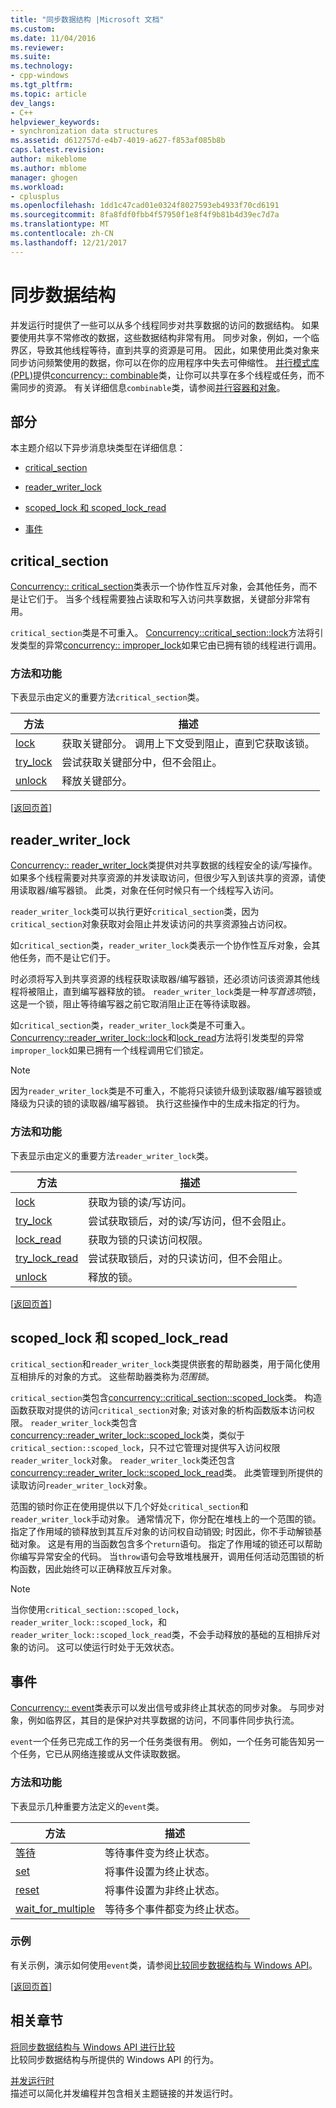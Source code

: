```yaml
---
title: "同步数据结构 |Microsoft 文档"
ms.custom: 
ms.date: 11/04/2016
ms.reviewer: 
ms.suite: 
ms.technology:
- cpp-windows
ms.tgt_pltfrm: 
ms.topic: article
dev_langs:
- C++
helpviewer_keywords:
- synchronization data structures
ms.assetid: d612757d-e4b7-4019-a627-f853af085b8b
caps.latest.revision: 
author: mikeblome
ms.author: mblome
manager: ghogen
ms.workload:
- cplusplus
ms.openlocfilehash: 1dd1c47cad01e0324f8027593eb4933f70cd6191
ms.sourcegitcommit: 8fa8fdf0fbb4f57950f1e8f4f9b81b4d39ec7d7a
ms.translationtype: MT
ms.contentlocale: zh-CN
ms.lasthandoff: 12/21/2017
---
```

# <a name="synchronization-data-structures"></a>同步数据结构
并发运行时提供了一些可以从多个线程同步对共享数据的访问的数据结构。 如果要使用共享不常修改的数据，这些数据结构非常有用。 同步对象，例如，一个临界区，导致其他线程等待，直到共享的资源是可用。 因此，如果使用此类对象来同步访问频繁使用的数据，你可以在你的应用程序中失去可伸缩性。 [并行模式库 (PPL)](../../parallel/concrt/parallel-patterns-library-ppl.md)提供[concurrency:: combinable](../../parallel/concrt/reference/combinable-class.md)类，让你可以共享在多个线程或任务，而不需同步的资源。 有关详细信息`combinable`类，请参阅[并行容器和对象](../../parallel/concrt/parallel-containers-and-objects.md)。  
  
##  <a name="top"></a> 部分  
 本主题介绍以下异步消息块类型在详细信息：  
  
-   [critical_section](#critical_section)  
  
-   [reader_writer_lock](#reader_writer_lock)  
  
-   [scoped_lock 和 scoped_lock_read](#scoped_lock)  
  
-   [事件](#event)  
  
##  <a name="critical_section"></a>critical_section  
 [Concurrency:: critical_section](../../parallel/concrt/reference/critical-section-class.md)类表示一个协作性互斥对象，会其他任务，而不是让它们于。 当多个线程需要独占读取和写入访问共享数据，关键部分非常有用。  

 `critical_section`类是不可重入。 [Concurrency::critical_section::lock](reference/critical-section-class.md#lock)方法将引发类型的异常[concurrency:: improper_lock](../../parallel/concrt/reference/improper-lock-class.md)如果它由已拥有锁的线程进行调用。  


  
### <a name="methods-and-features"></a>方法和功能  
 下表显示由定义的重要方法`critical_section`类。  
  
|方法|描述|  
|------------|-----------------|  
|[lock](reference/critical-section-class.md#lock)|获取关键部分。 调用上下文受到阻止，直到它获取该锁。|  
|[try_lock](reference/critical-section-class.md#try_lock)|尝试获取关键部分中，但不会阻止。|  
|[unlock](reference/critical-section-class.md#unlock)|释放关键部分。|  
  
 [[返回页首](#top)]  
  
##  <a name="reader_writer_lock"></a>reader_writer_lock  
 [Concurrency:: reader_writer_lock](../../parallel/concrt/reference/reader-writer-lock-class.md)类提供对共享数据的线程安全的读/写操作。 如果多个线程需要对共享资源的并发读取访问，但很少写入到该共享的资源，请使用读取器/编写器锁。 此类，对象在任何时候只有一个线程写入访问。  
  
 `reader_writer_lock`类可以执行更好`critical_section`类，因为`critical_section`对象获取对会阻止并发读访问的共享资源独占访问权。  
  
 如`critical_section`类，`reader_writer_lock`类表示一个协作性互斥对象，会其他任务，而不是让它们于。  
  
 时必须将写入到共享资源的线程获取读取器/编写器锁，还必须访问该资源其他线程将被阻止，直到编写器释放的锁。 `reader_writer_lock`类是一种*写首选项*锁，这是一个锁，阻止等待编写器之前它取消阻止正在等待读取器。  
  
 如`critical_section`类，`reader_writer_lock`类是不可重入。 [Concurrency::reader_writer_lock::lock](reference/reader-writer-lock-class.md#lock)和[lock_read](reference/reader-writer-lock-class.md#lock_read)方法将引发类型的异常`improper_lock`如果已拥有一个线程调用它们锁定。  


  
> [!NOTE]
>  因为`reader_writer_lock`类是不可重入，不能将只读锁升级到读取器/编写器锁或降级为只读的锁的读取器/编写器锁。 执行这些操作中的生成未指定的行为。  
  
### <a name="methods-and-features"></a>方法和功能  
 下表显示由定义的重要方法`reader_writer_lock`类。  
  
|方法|描述|  
|------------|-----------------|  
|[lock](reference/reader-writer-lock-class.md#lock)|获取为锁的读/写访问。|  
|[try_lock](reference/reader-writer-lock-class.md#try_lock)|尝试获取锁后，对的读/写访问，但不会阻止。|  
|[lock_read](reference/reader-writer-lock-class.md#lock_read)|获取为锁的只读访问权限。|  
|[try_lock_read](reference/reader-writer-lock-class.md#try_lock_read)|尝试获取锁后，对的只读访问，但不会阻止。|  
|[unlock](reference/reader-writer-lock-class.md#unlock)|释放的锁。|  
  
 [[返回页首](#top)]  
  
##  <a name="scoped_lock"></a>scoped_lock 和 scoped_lock_read  
 `critical_section`和`reader_writer_lock`类提供嵌套的帮助器类，用于简化使用互相排斥的对象的方式。 这些帮助器类称为*范围锁*。  
  
 `critical_section`类包含[concurrency::critical_section::scoped_lock](reference/critical-section-class.md#critical_section__scoped_lock_class)类。 构造函数获取对提供的访问`critical_section`对象; 对该对象的析构函数版本访问权限。 `reader_writer_lock`类包含[concurrency::reader_writer_lock::scoped_lock](reference/reader-writer-lock-class.md#scoped_lock_class)类，类似于`critical_section::scoped_lock`，只不过它管理对提供写入访问权限`reader_writer_lock`对象。 `reader_writer_lock`类还包含[concurrency::reader_writer_lock::scoped_lock_read](reference/reader-writer-lock-class.md#scoped_lock_read_class)类。 此类管理到所提供的读取访问`reader_writer_lock`对象。  

  
 范围的锁时你正在使用提供以下几个好处`critical_section`和`reader_writer_lock`手动对象。 通常情况下，你分配在堆栈上的一个范围的锁。 指定了作用域的锁释放到其互斥对象的访问权自动销毁; 时因此，你不手动解锁基础对象。 这是有用的当函数包含多个`return`语句。 指定了作用域的锁还可以帮助你编写异常安全的代码。 当`throw`语句会导致堆栈展开，调用任何活动范围锁的析构函数，因此始终可以正确释放互斥对象。  
  
> [!NOTE]
>  当你使用`critical_section::scoped_lock`， `reader_writer_lock::scoped_lock`，和`reader_writer_lock::scoped_lock_read`类，不会手动释放的基础的互相排斥对象的访问。 这可以使运行时处于无效状态。  
  
##  <a name="event"></a>事件  
 [Concurrency:: event](../../parallel/concrt/reference/event-class.md)类表示可以发出信号或非终止其状态的同步对象。 与同步对象，例如临界区，其目的是保护对共享数据的访问，不同事件同步执行流。  
  
 `event`一个任务已完成工作的另一个任务类很有用。 例如，一个任务可能告知另一个任务，它已从网络连接或从文件读取数据。  
  
### <a name="methods-and-features"></a>方法和功能  
 下表显示几种重要方法定义的`event`类。  
  
|方法|描述|  
|------------|-----------------|  
|[等待](reference/event-class.md#wait)|等待事件变为终止状态。|  
|[set](reference/event-class.md#set)|将事件设置为终止状态。|  
|[reset](reference/event-class.md#reset)|将事件设置为非终止状态。|  
|[wait_for_multiple](reference/event-class.md#wait_for_multiple)|等待多个事件都变为终止状态。|  

  
### <a name="example"></a>示例  
 有关示例，演示如何使用`event`类，请参阅[比较同步数据结构与 Windows API](../../parallel/concrt/comparing-synchronization-data-structures-to-the-windows-api.md)。  
  
 [[返回页首](#top)]  
  
## <a name="related-sections"></a>相关章节  
 [将同步数据结构与 Windows API 进行比较](../../parallel/concrt/comparing-synchronization-data-structures-to-the-windows-api.md)  
 比较同步数据结构与所提供的 Windows API 的行为。  
  
 [并发运行时](../../parallel/concrt/concurrency-runtime.md)  
 描述可以简化并发编程并包含相关主题链接的并发运行时。


